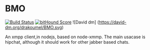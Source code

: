 # BMO

[![Build Status](https://travis-ci.org/drakoumel/BMO.svg?branch=master)](https://travis-ci.org/drakoumel/BMO) [![bitHound Score](https://www.bithound.io/github/drakoumel/BMO/badges/score.svg)](https://www.bithound.io/github/drakoumel/BMO)
![David dm] (https://david-dm.org/drakoumel/BMO.svg)


An xmpp client,in nodejs, based on node-xmmp. The main usacase is hipchat, although it should work for other jabber based chats.

